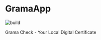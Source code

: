 # GramaApp
![build](https://github.com/GramaApp6/grama-app/workflows/build.yml/badge.svg)

Grama Check - Your Local Digital Certificate

